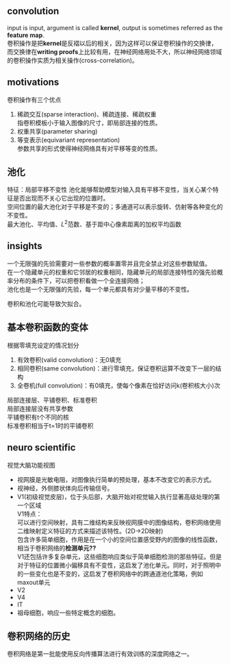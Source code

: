 ## convolution
input is input, argument is called **kernel**, output is sometimes referred as the **feature map**.  
卷积操作是把**kernel**是反褶以后的相关，因为这样可以保证卷积操作的交换律，而交换律在**writing proofs**上比较有用，在神经网络用处不大，所以神经网络领域的卷积操作实质为相关操作(cross-correlation)。

## motivations
卷积操作有三个优点
1. 稀疏交互(sparse interaction)、稀疏连接、稀疏权重  
    指卷积模板小于输入图像的尺寸，即局部连接的性质。
2. 权重共享(parameter sharing)
3. 等变表示(equivariant representation)  
    参数共享的形式使得神经网络具有对平移等变的性质。

## 池化
特征：局部平移不变性
池化能够帮助模型对输入具有平移不变性，当关心某个特征是否出现而不关心它出现的位置时。  
空间位置的最大池化对于平移是不变的；多通道可以表示旋转、仿射等各种变化的不变性。  
最大池化、平均值、$L^2$范数、基于距中心像素距离的加权平均函数

## insights
一个无限强的先验需要对一些参数的概率置零并且完全禁止对这些参数赋值。  
在一个隐藏单元的权重和它邻居的权重相同，隐藏单元的局部连接特性的强先验概率分布的条件下，可以把卷积看做一个全连接网络；  
池化也是一个无限强的先验，每一个单元都具有对少量平移的不变性。

卷积和池化可能导致欠拟合。

## 基本卷积函数的变体
根据零填充设定的情况划分
1. 有效卷积(valid convolution)：无0填充
2. 相同卷积(same convolution)：进行零填充，保证卷积运算不改变下一层的结构
3. 全卷机(full convolution)：有0填充，使每个像素在恰好访问k(卷积核大小)次

局部连接层、平铺卷积、标准卷积  
局部连接层没有共享参数  
平铺卷积有t个不同的核  
标准卷积相当于t=1时的平铺卷积  

## neuro scientific
视觉大脑功能视图　　
- 视网膜是光敏电阻，对图像执行简单的预处理，基本不改变它的表示方式。
- 视神经，外侧膝状体向后传输信号。
- V1(初级视觉皮层)，位于头后部，大脑开始对视觉输入执行显著高级处理的第一个区域  
    V1特点：  
    可以进行空间映射，具有二维结构来反映视网膜中的图像结构，卷积网络使用二维映射定义特征的方式来描述该特性。(2D->2D映射)  
    包含许多简单细胞，作用是在一个小的空间位置感受野内的图像的线性函数，相当于卷积网络的**检测单元??**  
    V1还包括许多复杂单元，这些细胞响应类似于简单细胞检测的那些特征。但是对于特征的位置微小偏移具有不变性，这启发了池化单元。同时，对于照明中的一些变化也是不变的，这启发了卷积网络中的跨通道池化策略，例如maxout单元
- V2
- V4
- IT
- 祖母细胞，响应一些特定概念的细胞。    

## 卷积网络的历史
卷积网络是第一批能使用反向传播算法进行有效训练的深度网络之一。
　　


